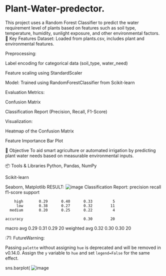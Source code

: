 # Plant-Water-predector.
This project uses a Random Forest Classifier to predict the water requirement level of plants based on features such as soil type, temperature, humidity, sunlight exposure, and other environmental factors.
📌 Key Features
Dataset: Loaded from plants.csv, includes plant and environmental features.

Preprocessing:

Label encoding for categorical data (soil_type, water_need)

Feature scaling using StandardScaler

Model: Trained using RandomForestClassifier from Scikit-learn

Evaluation Metrics:

Confusion Matrix

Classification Report (Precision, Recall, F1-Score)

Visualization:

Heatmap of the Confusion Matrix

Feature Importance Bar Plot

🎯 Objective
To aid smart agriculture or automated irrigation by predicting plant water needs based on measurable environmental inputs.

📦 Tools & Libraries
Python, Pandas, NumPy

Scikit-learn

Seaborn, Matplotlib
RESULT:
![image](https://github.com/user-attachments/assets/2397e01b-27b8-43d1-9f05-aacc8df4ebe8)
Classification Report:
              precision    recall  f1-score   support

        high       0.29      0.40      0.33         5
         low       0.38      0.27      0.32        11
      medium       0.20      0.25      0.22         4

    accuracy                           0.30        20
   macro avg       0.29      0.31      0.29        20
weighted avg       0.32      0.30      0.30        20

<ipython-input-5-f373ca423c65>:71: FutureWarning: 

Passing `palette` without assigning `hue` is deprecated and will be removed in v0.14.0. Assign the `y` variable to `hue` and set `legend=False` for the same effect.

  sns.barplot(
  ![image](https://github.com/user-attachments/assets/ee838abe-be07-4f86-84b6-01dd38004227)


  


